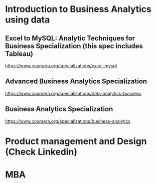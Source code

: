 # Introduction to Business Analytics using data
## Excel to MySQL: Analytic Techniques for Business Specialization (this spec includes Tableau) <br/>
https://www.coursera.org/specializations/excel-mysql

## Advanced Business Analytics Specialization  <br/>
https://www.coursera.org/specializations/data-analytics-business

## Business Analytics Specialization
https://www.coursera.org/specializations/business-analytics


# Product management and Design (Check Linkedin)


# MBA

